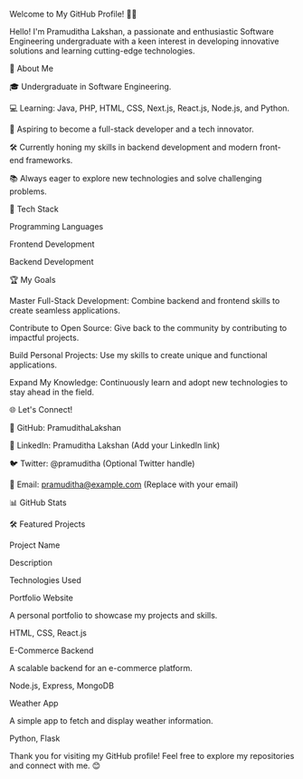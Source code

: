 Welcome to My GitHub Profile! 👨‍💻

Hello! I'm Pramuditha Lakshan, a passionate and enthusiastic Software Engineering undergraduate with a keen interest in developing innovative solutions and learning cutting-edge technologies.

🌟 About Me

🎓 Undergraduate in Software Engineering.

💻 Learning: Java, PHP, HTML, CSS, Next.js, React.js, Node.js, and Python.

🚀 Aspiring to become a full-stack developer and a tech innovator.

🛠️ Currently honing my skills in backend development and modern front-end frameworks.

📚 Always eager to explore new technologies and solve challenging problems.

🧰 Tech Stack

Programming Languages





Frontend Development






Backend Development



🏆 My Goals

Master Full-Stack Development: Combine backend and frontend skills to create seamless applications.

Contribute to Open Source: Give back to the community by contributing to impactful projects.

Build Personal Projects: Use my skills to create unique and functional applications.

Expand My Knowledge: Continuously learn and adopt new technologies to stay ahead in the field.

🌐 Let's Connect!

🌟 GitHub: PramudithaLakshan

💼 LinkedIn: Pramuditha Lakshan (Add your LinkedIn link)

🐦 Twitter: @pramuditha (Optional Twitter handle)

📧 Email: pramuditha@example.com (Replace with your email)

📊 GitHub Stats





🛠️ Featured Projects

Project Name

Description

Technologies Used

Portfolio Website

A personal portfolio to showcase my projects and skills.

HTML, CSS, React.js

E-Commerce Backend

A scalable backend for an e-commerce platform.

Node.js, Express, MongoDB

Weather App

A simple app to fetch and display weather information.

Python, Flask

Thank you for visiting my GitHub profile! Feel free to explore my repositories and connect with me. 😊

